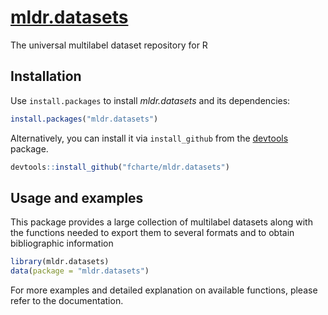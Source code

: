 [mldr.datasets](https://fcharte.github.io/mldr.datasets)
====

The universal multilabel dataset repository for R
## Installation

Use `install.packages` to install *mldr.datasets* and its dependencies:

```R
install.packages("mldr.datasets")
```

Alternatively, you can install it via `install_github` from the
[devtools](https://github.com/hadley/devtools) package.

```R
devtools::install_github("fcharte/mldr.datasets")
```

## Usage and examples

This package provides a large collection of multilabel datasets along with the functions needed to export them to several formats and to obtain bibliographic information

```R
library(mldr.datasets)
data(package = "mldr.datasets")
```

For more examples and detailed explanation on available functions,
please refer to the documentation.

